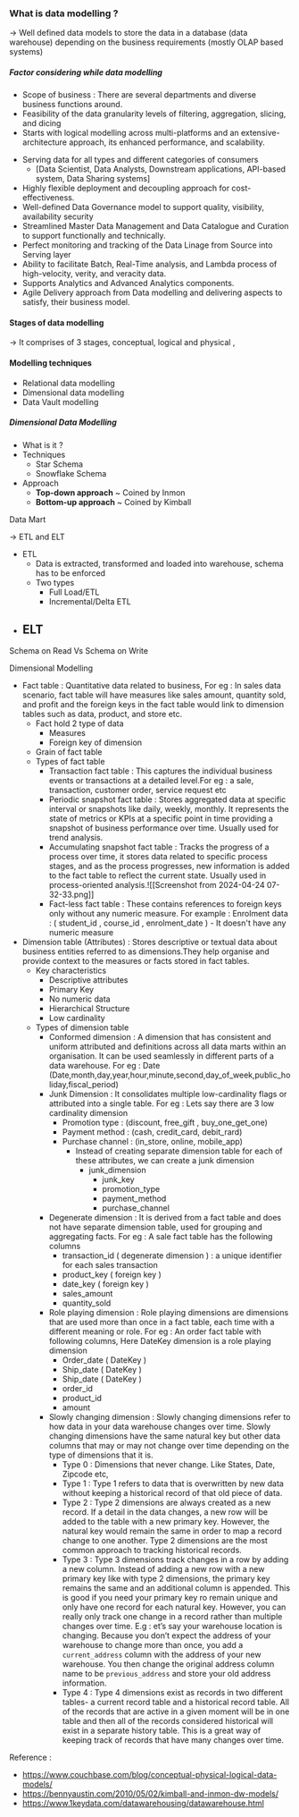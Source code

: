### What is data modelling ?
->  Well defined data models to store the data in a database (data warehouse) depending on the business requirements (mostly OLAP based systems)

##### Factor considering while data modelling
* Scope of business : There are several departments and diverse business functions around.
* Feasibility of the data granularity levels of filtering, aggregation, slicing, and dicing
* Starts with logical modelling across multi-platforms and an extensive-architecture approach, its enhanced performance, and scalability.
- Serving data for all types and different categories of consumers
    - [Data Scientist, Data Analysts, Downstream applications, API-based system, Data Sharing systems]
- Highly flexible deployment and decoupling approach for cost-effectiveness.
- Well-defined Data Governance model to support quality, visibility, availability security
- Streamlined Master Data Management and Data Catalogue and Curation to support functionally and technically.
- Perfect monitoring and tracking of the Data Linage from Source into Serving layer
- Ability to facilitate Batch, Real-Time analysis, and Lambda process of high-velocity, verity, and veracity data.
- Supports Analytics and Advanced Analytics components.
- Agile Delivery approach from Data modelling and delivering aspects to satisfy, their business model.

#### Stages of data modelling
-> It comprises of 3 stages, conceptual, logical and physical ,

#### Modelling techniques
* Relational data modelling
* Dimensional data modelling
* Data Vault modelling



##### Dimensional Data Modelling
* What is it ?
* Techniques
	* Star Schema
	* Snowflake Schema
* Approach
	* **Top-down approach** ~ Coined by Inmon
	* **Bottom-up approach** ~ Coined by Kimball


Data Mart

-> ETL and ELT
- ETL
	- Data is extracted, transformed and loaded into warehouse, schema has to be enforced
	- Two types
		- Full Load/ETL
		- Incremental/Delta ETL 
- ELT
	- 


Schema on Read Vs Schema on Write


Dimensional Modelling
- Fact table : Quantitative data related to business, For eg : In sales data scenario, fact table will have measures like sales amount, quantity sold, and profit and the foreign keys in the fact table would link to dimension tables such as data, product, and store etc.
	- Fact hold 2 type of data
		- Measures
		- Foreign key of dimension
	- Grain of fact table
	- Types of fact table
		- Transaction fact table :  This captures the individual business events or transactions at a detailed level.For eg :  a sale, transaction, customer order, service request etc
		- Periodic snapshot fact table : Stores aggregated data at specific interval or snapshots like daily, weekly, monthly. It represents the state of metrics or KPIs at a specific point in time providing a snapshot of business performance over time. Usually used for trend analysis.
		- Accumulating snapshot fact table : Tracks the progress of a process over time, it stores data related to specific process stages, and as the process progresses, new information is added to the fact table to reflect the current state. Usually used in process-oriented analysis.![[Screenshot from 2024-04-24 07-32-33.png]]
		- Fact-less fact table : These contains references to foreign keys only without any numeric measure. For example : Enrolment data : ( student_id , course_id , enrolment_date ) - It doesn't have any numeric measure
- Dimension table (Attributes) : Stores descriptive or textual data about business entities referred to as dimensions.They help organise and provide context to the measures or facts stored in fact tables.
	- Key characteristics
		- Descriptive attributes
		- Primary Key
		- No numeric data
		- Hierarchical Structure
		- Low cardinality
	- Types of dimension table
		- Conformed dimension : A dimension that has consistent and uniform attributed and definitions across all data marts within an organisation. It can be used seamlessly in different parts of a data warehouse. For eg : Date (Date,month,day,year,hour,minute,second,day_of_week,public_holiday,fiscal_period)
		- Junk Dimension : It consolidates multiple low-cardinality flags or attributed into a single table. For eg : Lets say there are 3 low cardinality dimension 
			- Promotion type : (discount, free_gift , buy_one_get_one)
			- Payment method : (cash, credit_card, debit_rard)
			- Purchase channel : (in_store, online, mobile_app)
				- Instead of creating separate dimension table for each of these attributes, we can create a junk dimension
					- junk_dimension
						- junk_key
						- promotion_type
						- payment_method
						- purchase_channel
		-  Degenerate dimension : It is derived from a fact table and does not have separate dimension table, used for grouping and aggregating facts.  For eg :  A sale fact table has the following columns
			- transaction_id ( degenerate dimension ) : a unique identifier for each sales transaction
			- product_key ( foreign key )
			- date_key ( foreign key )
			- sales_amount
			- quantity_sold
		- Role playing dimension : Role playing dimensions are dimensions that are used more than once in a fact table, each time with a different meaning or role. For eg : An order fact table with following columns, Here DateKey dimension is a role playing dimension
			- Order_date ( DateKey )
			- Ship_date ( DateKey )
			- Ship_date ( DateKey )
			- order_id
			- product_id
			- amount
		-  Slowly changing dimension : Slowly changing dimensions refer to how data in your data warehouse changes over time. Slowly changing dimensions have the same natural key but other data columns that may or may not change over time depending on the type of dimensions that it is.
			- Type 0 : Dimensions that never change. Like States, Date, Zipcode etc, 
			- Type 1 : Type 1 refers to data that is overwritten by new data without keeping a historical record of that old piece of data.
			- Type 2 :  Type 2 dimensions are always created as a new record. If a detail in the data changes, a new row will be added to the table with a new primary key. However, the natural key would remain the same in order to map a record change to one another. Type 2 dimensions are the most common approach to tracking historical records.
			- Type 3 : Type 3 dimensions track changes in a row by adding a new column. Instead of adding a new row with a new primary key like with type 2 dimensions, the primary key remains the same and an additional column is appended. This is good if you need your primary key ro remain unique and only have one record for each natural key. However, you can really only track one change in a record rather than multiple changes over time. E.g : et’s say your warehouse location is changing. Because you don’t expect the address of your warehouse to change more than once, you add a `current_address` column with the address of your new warehouse. You then change the original address column name to be `previous_address` and store your old address information.
			- Type 4 : Type 4 dimensions exist as records in two different tables- a current record table and a historical record table. All of the records that are active in a given moment will be in one table and then all of the records considered historical will exist in a separate history table. This is a great way of keeping track of records that have many changes over time.































 Reference : 
 * https://www.couchbase.com/blog/conceptual-physical-logical-data-models/
 * https://bennyaustin.com/2010/05/02/kimball-and-inmon-dw-models/
 * https://www.1keydata.com/datawarehousing/datawarehouse.html